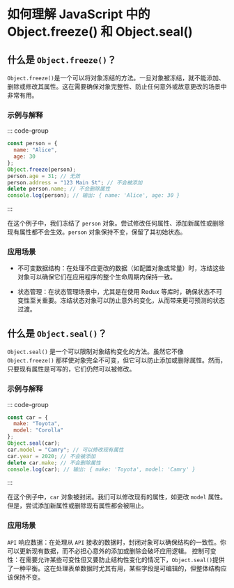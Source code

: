 # 如何理解 JavaScript 中的 Object.freeze() 和 Object.seal()

<article-info/>

## 什么是 `Object.freeze()`？

`Object.freeze()`是一个可以将对象冻结的方法。一旦对象被冻结，就不能添加、删除或修改其属性。这在需要确保对象完整性、防止任何意外或故意更改的场景中非常有用。

### 示例与解释

::: code-group

```js
const person = {
  name: "Alice",
  age: 30
};
Object.freeze(person);
person.age = 31; // 无效
person.address = "123 Main St"; // 不会被添加
delete person.name; // 不会删除属性
console.log(person); // 输出: { name: 'Alice', age: 30 }
```

:::

在这个例子中，我们冻结了 `person` 对象。尝试修改任何属性、添加新属性或删除现有属性都不会生效。`person` 对象保持不变，保留了其初始状态。

### 应用场景

- <imp-text-danger>不可变数据结构</imp-text-danger>：在处理不应更改的数据（如配置对象或常量）时，冻结这些对象可以确保它们在应用程序的整个生命周期内保持一致。

- <imp-text-danger>状态管理</imp-text-danger>：在状态管理场景中，尤其是在使用 Redux 等库时，确保状态不可变性至关重要。冻结状态对象可以防止意外的变化，从而带来更可预测的状态过渡。

## 什么是 `Object.seal()`？

`Object.seal()` 是一个可以限制对象结构变化的方法。虽然它不像 `Object.freeze()` 那样使对象完全不可变，但它可以防止添加或删除属性。然而，只要现有属性是可写的，它们仍然可以被修改。

### 示例与解释

::: code-group

```js
const car = {
  make: "Toyota",
  model: "Corolla"
};
Object.seal(car);
car.model = "Camry"; // 可以修改现有属性
car.year = 2020; // 不会被添加
delete car.make; // 不会删除属性
console.log(car); // 输出: { make: 'Toyota', model: 'Camry' }
```

:::

在这个例子中，`car` 对象被封闭。我们可以修改现有的属性，如更改 `model` 属性。但是，尝试添加新属性或删除现有属性都会被阻止。

### 应用场景

`API` 响应数据：在处理从 `API` 接收的数据时，封闭对象可以确保结构的一致性。你可以更新现有数据，而不必担心意外的添加或删除会破坏应用逻辑。
控制可变性：在需要允许某些可变性但又要防止结构性变化的情况下，`Object.seal()`提供了一种平衡。这在处理表单数据时尤其有用，某些字段是可编辑的，但整体结构应该保持不变。
